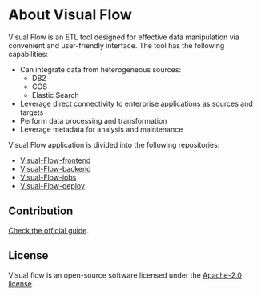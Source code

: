 # About Visual Flow
Visual Flow is an ETL tool designed for effective data manipulation via convenient and user-friendly interface. The tool has the following capabilities:
- Can integrate data from heterogeneous sources:
  - DB2
  - COS
  - Elastic Search
- Leverage direct connectivity to enterprise applications as sources and targets
- Perform data processing and transformation
- Leverage metadata for analysis and maintenance

Visual Flow application is divided into the following repositories: 
- [Visual-Flow-frontend](https://github.com/ibagomel/Visual-Flow-frontend)
- [Visual-Flow-backend](https://github.com/ibagomel/Visual-Flow-backend)
- [Visual-Flow-jobs](https://github.com/ibagomel/Visual-Flow-jobs)
- [Visual-Flow-deploy](https://github.com/ibagomel/Visual-Flow-deploy)

## Contribution
[Check the official guide](./CONTRIBUTING.md).

## License
Visual flow is an open-source software licensed under the [Apache-2.0 license](./LICENSE).
